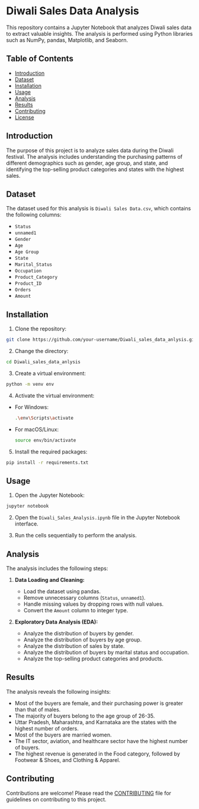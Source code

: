 # Diwali Sales Data Analysis

This repository contains a Jupyter Notebook that analyzes Diwali sales data to extract valuable insights. The analysis is performed using Python libraries such as NumPy, pandas, Matplotlib, and Seaborn.

## Table of Contents

- [Introduction](#introduction)
- [Dataset](#dataset)
- [Installation](#installation)
- [Usage](#usage)
- [Analysis](#analysis)
- [Results](#results)
- [Contributing](#contributing)
- [License](#license)

## Introduction

The purpose of this project is to analyze sales data during the Diwali festival. The analysis includes understanding the purchasing patterns of different demographics such as gender, age group, and state, and identifying the top-selling product categories and states with the highest sales.

## Dataset

The dataset used for this analysis is `Diwali Sales Data.csv`, which contains the following columns:
- `Status`
- `unnamed1`
- `Gender`
- `Age`
- `Age Group`
- `State`
- `Marital_Status`
- `Occupation`
- `Product_Category`
- `Product_ID`
- `Orders`
- `Amount`

## Installation

1. Clone the repository:

```bash
git clone https://github.com/your-username/Diwali_sales_data_anlysis.git
```

2. Change the directory:

```bash
cd Diwali_sales_data_anlysis
```

3. Create a virtual environment:

```bash
python -m venv env
```

4. Activate the virtual environment:

- For Windows:
  ```bash
  .\env\Scripts\activate
  ```
- For macOS/Linux:
  ```bash
  source env/bin/activate
  ```

5. Install the required packages:

```bash
pip install -r requirements.txt
```

## Usage

1. Open the Jupyter Notebook:

```bash
jupyter notebook
```

2. Open the `Diwali_Sales_Analysis.ipynb` file in the Jupyter Notebook interface.

3. Run the cells sequentially to perform the analysis.

## Analysis

The analysis includes the following steps:

1. **Data Loading and Cleaning:**
   - Load the dataset using pandas.
   - Remove unnecessary columns (`Status`, `unnamed1`).
   - Handle missing values by dropping rows with null values.
   - Convert the `Amount` column to integer type.

2. **Exploratory Data Analysis (EDA):**
   - Analyze the distribution of buyers by gender.
   - Analyze the distribution of buyers by age group.
   - Analyze the distribution of sales by state.
   - Analyze the distribution of buyers by marital status and occupation.
   - Analyze the top-selling product categories and products.

## Results

The analysis reveals the following insights:
- Most of the buyers are female, and their purchasing power is greater than that of males.
- The majority of buyers belong to the age group of 26-35.
- Uttar Pradesh, Maharashtra, and Karnataka are the states with the highest number of orders.
- Most of the buyers are married women.
- The IT sector, aviation, and healthcare sector have the highest number of buyers.
- The highest revenue is generated in the Food category, followed by Footwear & Shoes, and Clothing & Apparel.

## Contributing

Contributions are welcome! Please read the [CONTRIBUTING](CONTRIBUTING.md) file for guidelines on contributing to this project.
